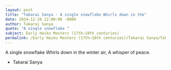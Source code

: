 ```yaml
---
layout: post
title: "Takarai Sanya - A single snowflake Whirls down in the"
date: 2024-12-28 12:00:00 -0000
author: Takarai Sanya
quote: "A single snowflake "
subject: Early Haiku Masters (17th–18th centuries)
permalink: /Early Haiku Masters (17th–18th centuries)/Takarai Sanya/Takarai Sanya - A single snowflake Whirls down in the
---
```


A single snowflake 
Whirls down in the winter air, 
A whisper of peace.

- Takarai Sanya
